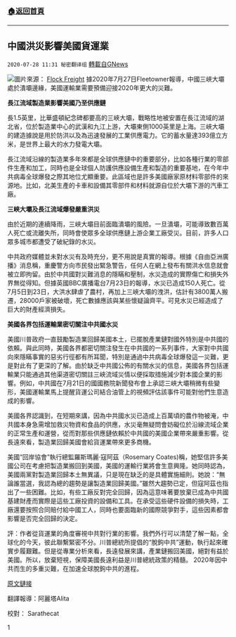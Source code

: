###  [:house:返回首頁](https://github.com/ourhimalayas/txt)
---

## 中國洪災影響美國貨運業
`2020-07-28 11:31 秘密翻译组` [轉載自GNews](https://gnews.org/zh-hant/278404/)

![](https://s3.amazonaws.com/gnews-media-offload/wp-content/uploads/2020/07/28112254/1-143.png)圖片來源： [Flock Freight](https://www.flockfreight.com/2020/02/07/2020-trucking-industry-forecasts/) 
據2020年7月27日Fleetowner報導，中國三峽大壩處於潰壩邊緣，美國運輸業需要預備迎接2020年更大的災難。

**長江流域製造業影響美國乃至供應鏈**

長1.5英里，比華盛頓紀念碑都要高的三峽大壩，戰略性地被安置在長江流域的湖北省，位於製造業中心的武漢和九江上游，大壩東側1000英里是上海。三峽大壩的建造據說是用於防洪以及為迅速發展的工業供應電力。它的蓄水量達393億立方米，是世界上最大的水力發電大壩。

長江流域沿線的製造業多年來都是全球供應鏈中的重要部分，比如各種行業的零部件生產和加工，同時也是全球個人防護供應設備生產和製造的重要基地，在今年中共病毒全球爆發之際其地位尤顯重要。此區域也是許多美國廠家原材料零部件的來源地。比如，北美生產的卡車和設備其零部件和材料就源自位於大壩下游的汽車工廠。

**三峽大壩及長江流域爆發嚴重洪災**

由於近期的連續降雨，三峽大壩目前面臨潰壩的風險。一旦潰壩，可能導致數百萬人死亡或流離失所，同時會使眾多全球供應鏈上游企業工廠受災。目前，許多人口眾多城市都遭受了破紀錄的水災。

中共政府媒體並未對水災有及時充分，更不用說是真實的報導。根據《自由亞洲廣播》消息稱，重慶警方向市民發出緊急警告，任何人在網上發布有關洪水信息就會被立即拘留。由於中共國對災難消息的隱瞞和壓制，水災造成的實際傷亡和損失外界無從得知。但據英國BBC廣播電台7月23日的報導，水災已造成150人死亡。從7月5日到23日，大洪水肆虐了農村，再加上三峽大壩的洩洪，估計有3800萬人搬遷，28000戶家被破壞，死亡數據應該與某些懷疑論齊平。可見水災已經造成了巨大的財產經濟損失。

**美國各界包括運輸業密切關注中共國水災**

美國川普政府一直鼓勵製造業回歸美國本土，已擺脫產業鏈對國外特別是中共國的依賴。與此同時，美國各界都密切關注發生在中共國的一系列事件，大家對中共國向來隱瞞事實的惡劣行徑都有所耳聞，特別是通過中共病毒全球爆發這一災難，更是對此有了更深的了解。由於缺乏中共國公佈的有關水災的信息，美國各界包括運輸業只能通過其他渠道密切關註三峽流域災情以便採取措施減少對本國企業的影響。例如，中共國在7月21日的國國務院新聞發布會上承認三峽大壩稍微有些變形，美國運輸業馬上提醒貨運公司結合油管上的視頻評估該事件可能對他們生意造成的影響。

美國各界認識到，在短期來講，因為中共國水災已造成上百萬頃的農作物被淹，中共國本身急需增加救災物資和食品的供應，水災毫無疑問會妨礙位於沿線流域企業的正常生產和運營，從而對那些供應鏈依賴於中共國的美國企業帶來嚴重影響。從長遠來看，製造業回歸美國會給貨運業帶來更多商機。

美國“回岸協會”執行總監羅斯瑪麗·寇阿茲（Rosemary Coates)稱，她堅信許多美國公司在考慮把製造業搬回到美國，美國的運輸行業將會生意興隆。她同時認為，美國兩黨對製造業回歸本土無異議，只是現在缺乏的是具體實施細則。她說：“無論誰當選，我認為總的趨勢是讓製造業回歸美國。”雖然大趨勢已定，但寇阿茲也指出了一些困難。比如，有些工廠反對完全回歸，因為這意味著要放棄已成為中共國基建財產而實際是這些工廠投資的設備和工具。在承受這些硬件設備的損失時，工廠還要按照合同賠付給中國工人，同時也要面臨新的國際競爭對手，這些因素都會影響是否完全回歸的決定。

評：作者從貨運業的角度審視中共對行業的影響。我們外行可以清楚了解一點，全球化的今天，彼此聯繫緊密不分。川普總統所提倡的“脫鉤中共”運動，執行起來確實步履艱難。但是從專業分析來看，長遠發展來講，產業鏈搬回美國，絕對有益於美國。所以，放棄短視，保障美國長遠利益是川普總統政策的精髓。 2020年因中共而生的多重災難，在加速全球脫鉤中共的進程。

[原文鏈接](https://www.fleetowner.com/fleet-management/article/21137603/flooding-in-china-could-be-latest-disaster-to-disrupt-us-trucking-industry)

翻譯報導：阿麗塔Alita

校對： Sarathecat

1
